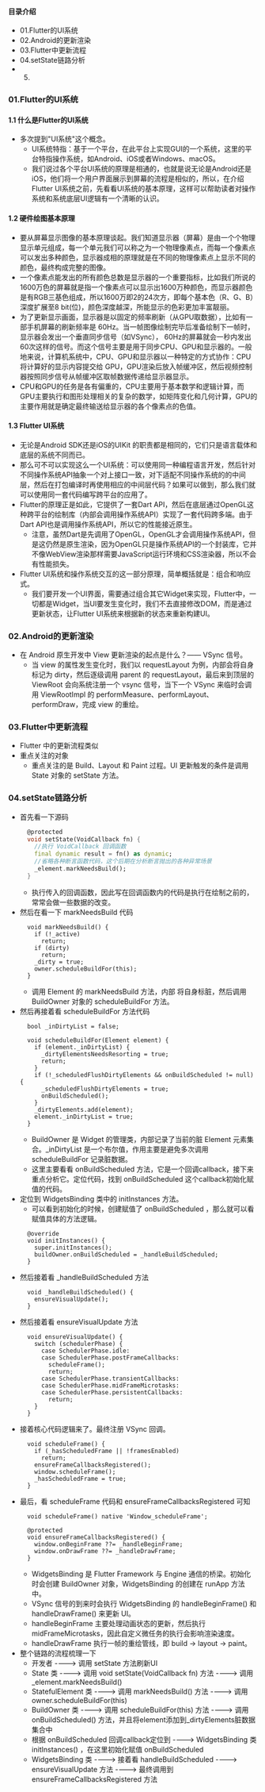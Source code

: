 #### 目录介绍
- 01.Flutter的UI系统
- 02.Android的更新渲染
- 03.Flutter中更新流程
- 04.setState链路分析
- 05.



### 01.Flutter的UI系统
#### 1.1 什么是Flutter的UI系统
- 多次提到"UI系统"这个概念。
    - UI系统特指：基于一个平台，在此平台上实现GUI的一个系统，这里的平台特指操作系统，如Android、iOS或者Windows、macOS。
    - 我们说过各个平台UI系统的原理是相通的，也就是说无论是Android还是iOS，他们将一个用户界面展示到屏幕的流程是相似的，所以，在介绍Flutter UI系统之前，先看看UI系统的基本原理，这样可以帮助读者对操作系统和系统底层UI逻辑有一个清晰的认识。


#### 1.2 硬件绘图基本原理
- 要从屏幕显示图像的基本原理谈起。我们知道显示器（屏幕）是由一个个物理显示单元组成，每一个单元我们可以称之为一个物理像素点，而每一个像素点可以发出多种颜色，显示器成相的原理就是在不同的物理像素点上显示不同的颜色，最终构成完整的图像。
- 一个像素点能发出的所有颜色总数是显示器的一个重要指标，比如我们所说的1600万色的屏幕就是指一个像素点可以显示出1600万种颜色，而显示器颜色是有RGB三基色组成，所以1600万即2的24次方，即每个基本色（R、G、B）深度扩展至8 bit(位)，颜色深度越深，所能显示的色彩更加丰富靓丽。
- 为了更新显示画面，显示器是以固定的频率刷新（从GPU取数据），比如有一部手机屏幕的刷新频率是 60Hz。当一帧图像绘制完毕后准备绘制下一帧时，显示器会发出一个垂直同步信号（如VSync）， 60Hz的屏幕就会一秒内发出 60次这样的信号。而这个信号主要是用于同步CPU、GPU和显示器的。一般地来说，计算机系统中，CPU、GPU和显示器以一种特定的方式协作：CPU将计算好的显示内容提交给 GPU，GPU渲染后放入帧缓冲区，然后视频控制器按照同步信号从帧缓冲区取帧数据传递给显示器显示。
- CPU和GPU的任务是各有偏重的，CPU主要用于基本数学和逻辑计算，而GPU主要执行和图形处理相关的复杂的数学，如矩阵变化和几何计算，GPU的主要作用就是确定最终输送给显示器的各个像素点的色值。


#### 1.3 Flutter UI系统
- 无论是Android SDK还是iOS的UIKit 的职责都是相同的，它们只是语言载体和底层的系统不同而已。
- 那么可不可以实现这么一个UI系统：可以使用同一种编程语言开发，然后针对不同操作系统API抽象一个对上接口一致，对下适配不同操作系统的的中间层，然后在打包编译时再使用相应的中间层代码？如果可以做到，那么我们就可以使用同一套代码编写跨平台的应用了。
- Flutter的原理正是如此，它提供了一套Dart API，然后在底层通过OpenGL这种跨平台的绘制库（内部会调用操作系统API）实现了一套代码跨多端。由于Dart API也是调用操作系统API，所以它的性能接近原生。
    - 注意，虽然Dart是先调用了OpenGL，OpenGL才会调用操作系统API，但是这仍然是原生渲染，因为OpenGL只是操作系统API的一个封装库，它并不像WebView渲染那样需要JavaScript运行环境和CSS渲染器，所以不会有性能损失。
- Flutter UI系统和操作系统交互的这一部分原理，简单概括就是：组合和响应式。
    - 我们要开发一个UI界面，需要通过组合其它Widget来实现，Flutter中，一切都是Widget，当UI要发生变化时，我们不去直接修改DOM，而是通过更新状态，让Flutter UI系统来根据新的状态来重新构建UI。



### 02.Android的更新渲染
- 在 Android 原生开发中 View 更新渲染的起点是什么？—— VSync 信号。
    - 当 view 的属性发生变化时，我们以 requestLayout 为例，内部会将自身标记为 dirty，然后逐级调用 parent 的 requestLayout，最后来到顶层的 ViewRoot 会向系统注册一个 vsync 信号，当下一个 VSync 来临时会调用 ViewRootImpl 的 performMeasure、performLayout、performDraw，完成 view 的重绘。


### 03.Flutter中更新流程
- Flutter 中的更新流程类似
- 重点关注的对象
    - 重点关注的是 Build、Layout 和 Paint 过程。UI 更新触发的条件是调用 State 对象的 setState 方法。


### 04.setState链路分析
- 首先看一下源码
    ``` dart
      @protected
      void setState(VoidCallback fn) {
        //执行 VoidCallback 回调函数
        final dynamic result = fn() as dynamic;
        //省略各种断言函数代码，这个后期在分析断言抛出的各种异常场景
        _element.markNeedsBuild();
      }
    ```
    - 执行传入的回调函数，因此写在回调函数内的代码是执行在绘制之前的，常常会做一些数据的改变。
- 然后在看一下 markNeedsBuild 代码
    ```
      void markNeedsBuild() {
        if (!_active)
          return;
        if (dirty)
          return;
        _dirty = true;
        owner.scheduleBuildFor(this);
      }
    ```
    - 调用 Element 的 markNeedsBuild 方法，内部 将自身标脏，然后调用 BuildOwner 对象的 scheduleBuildFor 方法。
- 然后再接着看 scheduleBuildFor 方法代码
    ```
      bool _inDirtyList = false;
  
      void scheduleBuildFor(Element element) {
        if (element._inDirtyList) {
          _dirtyElementsNeedsResorting = true;
          return;
        }
        if (!_scheduledFlushDirtyElements && onBuildScheduled != null) {
          _scheduledFlushDirtyElements = true;
          onBuildScheduled();
        }
        _dirtyElements.add(element);
        element._inDirtyList = true;
      }
    ```
    - BuildOwner 是 Widget 的管理类，内部记录了当前的脏 Element 元素集合。_inDirtyList 是一个布尔值，作用主要是避免多次调用 scheduleBuildFor 记录脏数据。
    - 这里主要看看 onBuildScheduled 方法，它是一个回调callback，接下来重点分析它。定位代码，找到 onBuildScheduled 这个callback初始化赋值的代码。
- 定位到 WidgetsBinding 类中的 initInstances 方法。
    - 可以看到初始化的时候，创建赋值了 onBuildScheduled ，那么就可以看赋值具体的方法逻辑。
    ```
      @override
      void initInstances() {
        super.initInstances();
        buildOwner.onBuildScheduled = _handleBuildScheduled;
      }
    ```
- 然后接着看 _handleBuildScheduled 方法
    ```
      void _handleBuildScheduled() {
        ensureVisualUpdate();
      }
    ```
- 然后接着看 ensureVisualUpdate 方法
    ```
      void ensureVisualUpdate() {
        switch (schedulerPhase) {
          case SchedulerPhase.idle:
          case SchedulerPhase.postFrameCallbacks:
            scheduleFrame();
            return;
          case SchedulerPhase.transientCallbacks:
          case SchedulerPhase.midFrameMicrotasks:
          case SchedulerPhase.persistentCallbacks:
            return;
        }
      }
    ```
- 接着核心代码逻辑来了。最终注册 VSync 回调。
    ```
      void scheduleFrame() {
        if (_hasScheduledFrame || !framesEnabled)
          return;
        ensureFrameCallbacksRegistered();
        window.scheduleFrame();
        _hasScheduledFrame = true;
      }
    ```
- 最后，看 scheduleFrame 代码和 ensureFrameCallbacksRegistered 可知
    ```
      void scheduleFrame() native 'Window_scheduleFrame';

      @protected
      void ensureFrameCallbacksRegistered() {
        window.onBeginFrame ??= _handleBeginFrame;
        window.onDrawFrame ??= _handleDrawFrame;
      }
    ```
    - WidgetsBinding 是 Flutter Framework 与 Engine 通信的桥梁。初始化时会创建 BuildOwner 对象，WidgetsBinding 的创建在 runApp 方法中。
    - VSync 信号的到来时会执行 WidgetsBinding 的 handleBeginFrame() 和 handleDrawFrame() 来更新 UI。
    - handleBeginFrame 主要处理动画状态的更新，然后执行 midFrameMicrotasks，因此自定义微任务的执行会影响渲染速度。
    - handleDrawFrame 执行一帧的重绘管线，即 build -> layout -> paint。
- 整个链路的流程梳理一下
    - 开发者 ----> 调用 setState 方法刷新UI
    - State 类 ----> 调用 void setState(VoidCallback fn) 方法 ----> 调用 _element.markNeedsBuild()
    - StatefulElement 类 ----> 调用 markNeedsBuild() 方法 ----> 调用 owner.scheduleBuildFor(this)
    - BuildOwner 类 ----> 调用 scheduleBuildFor(this) 方法 ----> 调用 onBuildScheduled() 方法，并且将element添加到_dirtyElements脏数据集合中 
    - 根据 onBuildScheduled 回调callback定位到 ----> WidgetsBinding 类 initInstances() ，在这里初始化赋值 onBuildScheduled 
    - WidgetsBinding 类 ----> 接着看 handleBuildScheduled  ----> ensureVisualUpdate 方法 ----> 最终调用到 ensureFrameCallbacksRegistered 方法




















